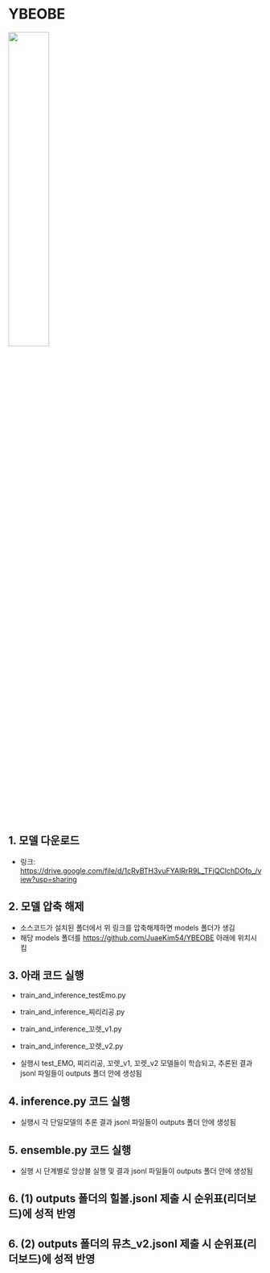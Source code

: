 # YBEOBE

<img width="40%" src="https://github.com/JuaeKim54/YBEOBE/assets/140517360/77f9c577-723c-4b7e-a845-532d5927fb0b"/>

## 1. 모델 다운로드
- 링크: https://drive.google.com/file/d/1cRyBTH3vuFYAlRrR9L_TFjQClchDOfo_/view?usp=sharing

## 2. 모델 압축 해제
- 소스코드가 설치된 폴더에서 위 링크를 압축해제하면 models 폴더가 생김
- 해당 models 폴더를 https://github.com/JuaeKim54/YBEOBE 아래에 위치시킴

## 3. 아래 코드 실행
- train_and_inference_testEmo.py
- train_and_inference_찌리리공.py
- train_and_inference_꼬렛_v1.py
- train_and_inference_꼬렛_v2.py

- 실행시 test_EMO, 찌리리공, 꼬렛_v1, 꼬렛_v2 모델들이 학습되고, 추론된 결과 jsonl 파일들이 outputs 폴더 안에 생성됨

## 4. inference.py 코드 실행
- 실행시 각 단일모델의 추론 결과 jsonl 파일들이 outputs 폴더 안에 생성됨

## 5. ensemble.py 코드 실행
- 실행 시 단계별로 앙상블 실행 및 결과 jsonl 파일들이 outputs 폴더 안에 생성됨

## 6. (1) outputs 폴더의 힐볼.jsonl 제출 시 순위표(리더보드)에 성적 반영
## 6. (2) outputs 폴더의 뮤츠_v2.jsonl 제출 시 순위표(리더보드)에 성적 반영
